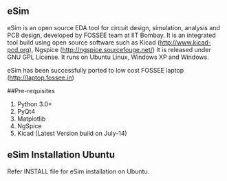 ## eSim

eSim is an open source EDA tool for circuit design, simulation, analysis and PCB design, developed by FOSSEE team at IIT Bombay. 
It is an integrated tool build using open source software such as Kicad (http://www.kicad-pcd.org), Ngspice (http://ngspice.sourcefouge.net/) 
It is released under GNU GPL License. It runs on Ubuntu Linux, Windows XP and Windows.

eSim has been successfully ported to low cost FOSSEE laptop (http://laptop.fossee.in)

##Pre-requisites
1. Python 3.0+
2. PyQt4
3. Matplotlib
4. NgSpice 
5. Kicad (Latest Version build on July-14)

## eSim Installation Ubuntu
Refer INSTALL file for eSim installation on Ubuntu.




